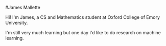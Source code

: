 #James Mallette

Hi! I'm James, a CS and Mathematics student at Oxford College of Emory University.

I'm still very much learning but one day I'd like to do research on machine learning.
